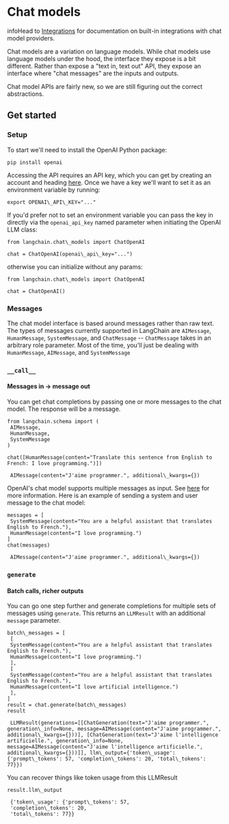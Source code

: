 Chat models
===========

infoHead to [Integrations](/docs/integrations/chat/) for documentation on built-in integrations with chat model providers.

Chat models are a variation on language models.
While chat models use language models under the hood, the interface they expose is a bit different.
Rather than expose a "text in, text out" API, they expose an interface where "chat messages" are the inputs and outputs.

Chat model APIs are fairly new, so we are still figuring out the correct abstractions.

Get started[​](#get-started "Direct link to Get started")
---------------------------------------------------------

### Setup[​](#setup "Direct link to Setup")

To start we'll need to install the OpenAI Python package:


```
pip install openai  

```
Accessing the API requires an API key, which you can get by creating an account and heading [here](https://platform.openai.com/account/api-keys). Once we have a key we'll want to set it as an environment variable by running:


```
export OPENAI\_API\_KEY="..."  

```
If you'd prefer not to set an environment variable you can pass the key in directly via the `openai_api_key` named parameter when initiating the OpenAI LLM class:


```
from langchain.chat\_models import ChatOpenAI  
  
chat = ChatOpenAI(openai\_api\_key="...")  

```
otherwise you can initialize without any params:


```
from langchain.chat\_models import ChatOpenAI  
  
chat = ChatOpenAI()  

```
### Messages[​](#messages "Direct link to Messages")

The chat model interface is based around messages rather than raw text.
The types of messages currently supported in LangChain are `AIMessage`, `HumanMessage`, `SystemMessage`, and `ChatMessage` -- `ChatMessage` takes in an arbitrary role parameter. Most of the time, you'll just be dealing with `HumanMessage`, `AIMessage`, and `SystemMessage`

### `__call__`[​](#__call__ "Direct link to __call__")

#### Messages in -> message out[​](#messages-in---message-out "Direct link to Messages in -> message out")

You can get chat completions by passing one or more messages to the chat model. The response will be a message.


```
from langchain.schema import (  
 AIMessage,  
 HumanMessage,  
 SystemMessage  
)  
  
chat([HumanMessage(content="Translate this sentence from English to French: I love programming.")])  

```

```
 AIMessage(content="J'aime programmer.", additional\_kwargs={})  

```
OpenAI's chat model supports multiple messages as input. See [here](https://platform.openai.com/docs/guides/chat/chat-vs-completions) for more information. Here is an example of sending a system and user message to the chat model:


```
messages = [  
 SystemMessage(content="You are a helpful assistant that translates English to French."),  
 HumanMessage(content="I love programming.")  
]  
chat(messages)  

```

```
 AIMessage(content="J'aime programmer.", additional\_kwargs={})  

```
### `generate`[​](#generate "Direct link to generate")

#### Batch calls, richer outputs[​](#batch-calls-richer-outputs "Direct link to Batch calls, richer outputs")

You can go one step further and generate completions for multiple sets of messages using `generate`. This returns an `LLMResult` with an additional `message` parameter.


```
batch\_messages = [  
 [  
 SystemMessage(content="You are a helpful assistant that translates English to French."),  
 HumanMessage(content="I love programming.")  
 ],  
 [  
 SystemMessage(content="You are a helpful assistant that translates English to French."),  
 HumanMessage(content="I love artificial intelligence.")  
 ],  
]  
result = chat.generate(batch\_messages)  
result  

```

```
 LLMResult(generations=[[ChatGeneration(text="J'aime programmer.", generation\_info=None, message=AIMessage(content="J'aime programmer.", additional\_kwargs={}))], [ChatGeneration(text="J'aime l'intelligence artificielle.", generation\_info=None, message=AIMessage(content="J'aime l'intelligence artificielle.", additional\_kwargs={}))]], llm\_output={'token\_usage': {'prompt\_tokens': 57, 'completion\_tokens': 20, 'total\_tokens': 77}})  

```
You can recover things like token usage from this LLMResult


```
result.llm\_output  

```

```
 {'token\_usage': {'prompt\_tokens': 57,  
 'completion\_tokens': 20,  
 'total\_tokens': 77}}  

```
